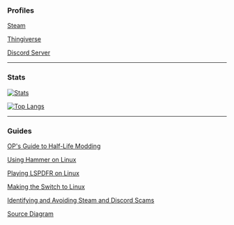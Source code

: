 ### Profiles
[Steam](https://steamcommunity.com/profiles/76561198136556075)

[Thingiverse](https://www.thingiverse.com/opgman/designs)

[Discord Server](https://discord.gg/9RGdUS2)

---

### Stats
[![Stats](https://github-readme-stats-lambdagaming.vercel.app/api?username=lambdagaming&show_icons=true&title_color=ff5900&text_color=ffffff&icon_color=ffffff&border_color=ffffff&bg_color=000011&count_private=true&include_all_commits=true&hide=prs,contribs)](https://github.com/LambdaGaming)

[![Top Langs](https://github-readme-stats-lambdagaming.vercel.app/api/top-langs/?username=lambdagaming&layout=compact&title_color=ff5900&text_color=ffffff&icon_color=ffffff&border_color=ffffff&bg_color=000011&langs_count=6&hide=html,css,scss)](https://github.com/LambdaGaming)

---

### Guides
[OP's Guide to Half-Life Modding](https://steamcommunity.com/sharedfiles/filedetails/?id=549789011)

[Using Hammer on Linux](https://steamcommunity.com/sharedfiles/filedetails/?id=3220400005)

[Playing LSPDFR on Linux](https://steamcommunity.com/sharedfiles/filedetails/?id=3440317058)

[Making the Switch to Linux](https://lambdagaming.github.io/Guides/switching_to_linux)

[Identifying and Avoiding Steam and Discord Scams](https://lambdagaming.github.io/Guides/avoiding_scams)

[Source Diagram](https://raw.githubusercontent.com/LambdaGaming/Guides/refs/heads/main/source_diagram/source.svg)
